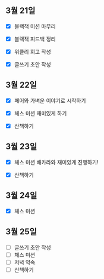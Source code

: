## 3월 21일

- [x] 블랙잭 미션 마무리
- [x] 블랙잭 피드백 정리
- [x] 위클리 회고 작성
- [x] 글쓰기 초안 작성



## 3월 22일

- [x] 페어와 가벼운 이야기로 시작하기
- [x] 체스 미션 재미있게 하기
- [x] 산책하기



## 3월 23일

- [x] 체스 미션 배카라와 재미있게 진행하기!
- [x] 산책하기



## 3월 24일

- [x] 체스 미션



## 3월 25일

- [ ] 글쓰기 초안 작성
- [ ] 체스 미션
- [ ] 저녁 약속
- [ ] 산책하기
